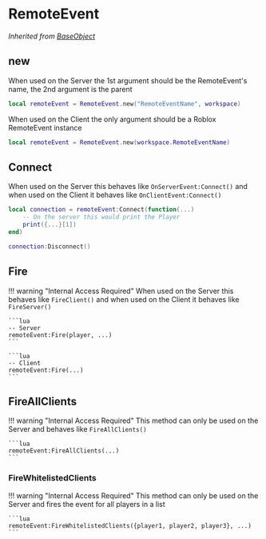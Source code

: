 # RemoteEvent
*Inherited from [BaseObject](/DeusFramework/Classes/baseObject)*

## new

When used on the Server the 1st argument should be the RemoteEvent's name, the 2nd argument is the parent

```lua
local remoteEvent = RemoteEvent.new("RemoteEventName", workspace)
```

When used on the Client the only argument should be a Roblox RemoteEvent instance

```lua
local remoteEvent = RemoteEvent.new(workspace.RemoteEventName)
```

## Connect

When used on the Server this behaves like `OnServerEvent:Connect()` and when used on the Client it behaves like `OnClientEvent:Connect()`

```lua
local connection = remoteEvent:Connect(function(...)
    -- On the server this would print the Player
    print({...}[1])
end)

connection:Disconnect()
```

## Fire

!!! warning "Internal Access Required"
    When used on the Server this behaves like `FireClient()` and when used on the Client it behaves like `FireServer()`

    ```lua
    -- Server
    remoteEvent:Fire(player, ...)
    ```

    ```lua
    -- Client
    remoteEvent:Fire(...)
    ```

## FireAllClients

!!! warning "Internal Access Required"
    This method can only be used on the Server and behaves like `FireAllClients()`

    ```lua
    remoteEvent:FireAllClients(...)
    ```

### FireWhitelistedClients

!!! warning "Internal Access Required"
    This method can only be used on the Server and fires the event for all players in a list

    ```lua
    remoteEvent:FireWhitelistedClients({player1, player2, player3}, ...)
    ```